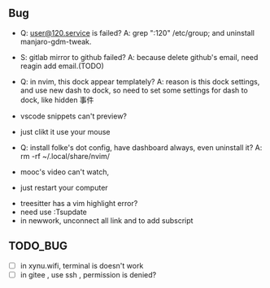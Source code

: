 <!-- 九月 26, 2021 -->

Bug
---
- Q: user@120.service is failed?
  A: grep ":120" /etc/group;  and uninstall manjaro-gdm-tweak.

- S: gitlab mirror to github failed?
  A: because delete github's email, need reagin add email.(TODO)


- Q: in nvim, this dock appear templately?
  A: reason is this dock settings, and use new dash to dock, so need to set some settings for dash to dock, like hidden 事件

- vscode snippets can't preview?
- just clikt it use your mouse

- Q: install folke's dot config, have dashboard always, even uninstall it? 
	A: rm -rf ~/.local/share/nvim/
- mooc's video can't watch, 
- just restart your computer

<!-- - NOTE: not upgrade emacs -->

-  treesitter has a vim highlight error? 
-  need use :Tsupdate
-   in newwork, unconnect all link and to add subscript


TODO_BUG
---
- [ ] in xynu.wifi, terminal is doesn't work
- [ ] in gitee , use ssh , permission is denied?
